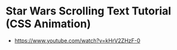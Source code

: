 # Star Wars Scrolling Text Tutorial (CSS Animation)

* <https://www.youtube.com/watch?v=kHrV2ZHzF-0>
